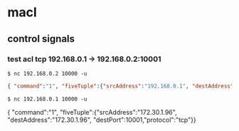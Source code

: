 # macl


## control signals
### test acl tcp 192.168.0.1 -> 192.168.0.2:10001
```shell
$ nc 192.168.0.2 10000 -u
```
```json
{ "command":"1", "fiveTuple":{"srcAddress":"192.168.0.1", "destAddress":"192.168.0.2", "destPort":10001,"protocol":"tcp"}}
```
```shell
$ nc 192.168.0.1 10000 -u
```


{ "command":"1", "fiveTuple":{"srcAddress":"172.30.1.96", "destAddress":"172.30.1.96", "destPort":10001,"protocol":"tcp"}}